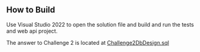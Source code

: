 ## How to Build
Use Visual Studio 2022 to open the solution file and build and run the tests and web api project.

The answer to Challenge 2 is located at [Challenge2DbDesign.sql](/Challenge2DbDesign.sql)
